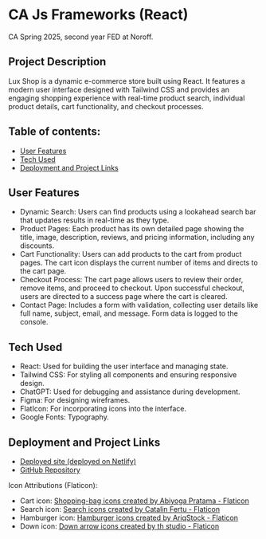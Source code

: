 # CA Js Frameworks (React)
CA Spring 2025, second year FED at Noroff. 

## Project Description
Lux Shop is a dynamic e-commerce store built using React. It features a modern user interface designed with Tailwind CSS and provides an engaging shopping experience with real-time product search, individual product details, cart functionality, and checkout processes.

## Table of contents:
- [User Features](#user-features)
- [Tech Used](#tech-used)
- [Deployment and Project Links](#deployment-and-project-links)

## User Features
* Dynamic Search: Users can find products using a lookahead search bar that updates results in real-time as they type.
* Product Pages: Each product has its own detailed page showing the title, image, description, reviews, and pricing information, including any discounts.
* Cart Functionality: Users can add products to the cart from product pages. The cart icon displays the current number of items and directs to the cart page.
* Checkout Process: The cart page allows users to review their order, remove items, and proceed to checkout. Upon successful checkout, users are directed to a success page where the cart is cleared.
* Contact Page: Includes a form with validation, collecting user details like full name, subject, email, and message. Form data is logged to the console.

## Tech Used
* React: Used for building the user interface and managing state.
* Tailwind CSS: For styling all components and ensuring responsive design.
* ChatGPT: Used for debugging and assistance during development.
* Figma: For designing wireframes.
* FlatIcon: For incorporating icons into the interface.
* Google Fonts: Typography.

## Deployment and Project Links
* [Deployed site (deployed on Netlify)](https://lux-shop.netlify.app/)
* [GitHub Repository](https://github.com/IngridOrnum/CA-React-2025)

Icon Attributions (Flaticon):
* Cart icon: [Shopping-bag icons created by Abiyoga Pratama - Flaticon](https://www.flaticon.com/free-icons/shopping-bag)
* Search icon: [Search icons created by Catalin Fertu - Flaticon](https://www.flaticon.com/free-icons/search)
* Hamburger icon: [Hamburger icons created by AriqStock - Flaticon](https://www.flaticon.com/free-icons/hamburger)
* Down icon: [Down arrow icons created by th studio - Flaticon](https://www.flaticon.com/free-icons/down-arrow)
